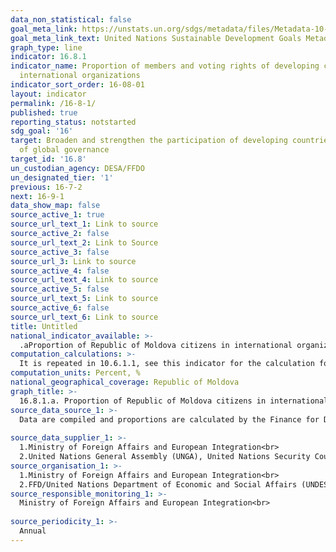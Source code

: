 ```yaml
---
data_non_statistical: false
goal_meta_link: https://unstats.un.org/sdgs/metadata/files/Metadata-10-06-01.pdf
goal_meta_link_text: United Nations Sustainable Development Goals Metadata (pdf 1361kB)
graph_type: line
indicator: 16.8.1
indicator_name: Proportion of members and voting rights of developing countries in
  international organizations
indicator_sort_order: 16-08-01
layout: indicator
permalink: /16-8-1/
published: true
reporting_status: notstarted
sdg_goal: '16'
target: Broaden and strengthen the participation of developing countries in the institutions
  of global governance
target_id: '16.8'
un_custodian_agency: DESA/FFDO
un_designated_tier: '1'
previous: 16-7-2
next: 16-9-1
data_show_map: false
source_active_1: true
source_url_text_1: Link to source
source_active_2: false
source_url_text_2: Link to Source
source_active_3: false
source_url_3: Link to source
source_active_4: false
source_url_text_4: Link to source
source_active_5: false
source_url_text_5: Link to source
source_active_6: false
source_url_text_6: Link to source
title: Untitled
national_indicator_available: >-
  .aProportion of Republic of Moldova citizens in international organizations
computation_calculations: >-
  It is repeated in 10.6.1.1, see this indicator for the calculation formula and definition 
computation_units: Percent, %
national_geographical_coverage: Republic of Moldova
graph_title: >-
  16.8.1.a. Proportion of Republic of Moldova citizens in international organizations 
source_data_source_1: >-
  Data are compiled and proportions are calculated by the Finance for Development Office, UN Department of Economic and Social Affairs.<br> 
  
source_data_supplier_1: >-
  1.Ministry of Foreign Affairs and European Integration<br> 
  2.United Nations General Assembly (UNGA), United Nations Security Council (UNSC), United Nations Economic and Social Council (ECOSOC), International Monetary Fund, International Bank for Reconstruction and Development (IBRD), Institute of Continuing Education (ICE), African Development Bank (AfDB),  Asian Development Bank (ADB), Inter-American Development Bank (IADB), World Trade Organization (WTO), Federal Security Service (FSB)
source_organisation_1: >-
  1.Ministry of Foreign Affairs and European Integration<br> 
  2.FFD/United Nations Department of Economic and Social Affairs (UNDESA)
source_responsible_monitoring_1: >-
  Ministry of Foreign Affairs and European Integration<br> 
  
source_periodicity_1: >-
  Annual
---
```

